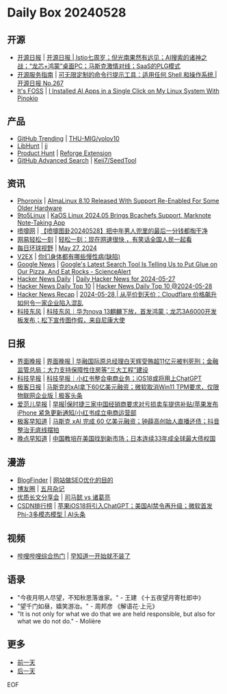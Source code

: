 # Daily Box 20240528

## 开源
- [开源日报](https://www.oschina.net/news/column?columnId=25) | [开源日报 | Istio七周岁；倪光南果然有远见；AI搜索的诸神之战；“龙芯+鸿蒙”桌面PC；马斯克激情对线；SaaS的PLG模式](https://www.oschina.net/news/294724)
- [开源服务指南](https://osguider.com/blog/) | [可无限定制的命令行提示工具：适用任何 Shell 和操作系统 | 开源日报 No.267](https://osguider.com/blog/post/daily/daily-267/)
- [It's FOSS](https://itsfoss.com/) | [I Installed AI Apps in a Single Click on My Linux System With Pinokio](https://itsfoss.com/install-ai-apps-pinokio-linux/)

## 产品
- [GitHub Trending](https://github.com/trending?since=daily) | [THU-MIG/yolov10](https://github.com/THU-MIG/yolov10)
- [LibHunt](https://www.libhunt.com/) | [jj](https://www.libhunt.com/r/jj)
- [Product Hunt](https://www.producthunt.com) | [Reforge Extension](https://www.producthunt.com/posts/reforge-extension)
- [GitHub Advanced Search](https://github.com/search/advanced) | [Keii7/SeedTool](https://github.com/Keii7/SeedTool)

## 资讯
- [Phoronix](https://www.phoronix.com/) | [AlmaLinux 8.10 Released With Support Re-Enabled For Some Older Hardware](https://www.phoronix.com/news/AlmaLinux-8.10-Released)
- [9to5Linux](https://9to5linux.com/) | [KaOS Linux 2024.05 Brings Bcachefs Support, Marknote Note-Taking App](https://9to5linux.com/kaos-linux-2024-05-brings-bcachefs-support-marknote-note-taking-app)
- [喷嚏网](http://www.dapenti.com/blog/blog.asp?subjectid=70&name=xilei) | [【喷嚏图卦20240528】把中年男人兜里的最后一分钱都掏干净](http://www.dapenti.com/blog/more.asp?name=xilei&id=178875)
- [网易轻松一刻](https://m.163.com/touch/exclusive/sub/qsyk) | [轻松一刻：现在网速很快 ，有笑话全国人民一起看](https://m.163.com/news/article/J3A7D2H5000181BR.html)
- [每日环球视野](https://idai.ly/) | [May 27, 2024](http://m.idai.ly/se/a193iG?1716739200)
- [V2EX](https://www.v2ex.com/) | [你们身体都有哪些慢性病(缺陷)](https://www.v2ex.com/t/1044703)
- [Google News](https://news.google.com/topics/CAAqJggKIiBDQkFTRWdvSUwyMHZNRGRqTVhZU0FtVnVHZ0pWVXlnQVAB) | [Google's Latest Search Tool Is Telling Us to Put Glue on Our Pizza, And Eat Rocks - ScienceAlert](https://news.google.com/rss/articles/CBMibGh0dHBzOi8vd3d3LnNjaWVuY2VhbGVydC5jb20vZ29vZ2xlcy1sYXRlc3Qtc2VhcmNoLXRvb2wtaXMtdGVsbGluZy11cy10by1wdXQtZ2x1ZS1vbi1vdXItcGl6emEtYW5kLWVhdC1yb2Nrc9IBAA?oc=5)
- [Hacker News Daily](https://www.daemonology.net/hn-daily/) | [Daily Hacker News for 2024-05-27](https://www.daemonology.net/hn-daily/2024-05-27.html)
- [Hacker News Daily Top 10](https://github.com/headllines/hackernews-daily) | [Hacker News Daily Top 10 @2024-05-28](https://github.com/headllines/hackernews-daily/issues/1418)
- [Hacker News Recap](https://www.xiaoyuzhoufm.com/podcast/6456fdfc0a8e51c73e68d0cd) | [2024-05-28 | 从平价到天价：Cloudflare 价格飙升如何令一家企业陷入混乱](https://www.xiaoyuzhoufm.com/episode/665521bc4efbc0c3dc7a9162)
- [科技东风](https://m.smzdm.com/tag/tn0400v/) | [科技东风｜华为nova 13麒麟下放，首发鸿蒙；龙芯3A6000开发板发布；松下宣传图作假，来自尼康大使](https://post.m.smzdm.com/p/a3x95qpd/)

## 日报
- [界面晚报](https://www.jiemian.com/lists/426.html) | [界面晚报 | 华融国际原总经理白天辉受贿超11亿元被判死刑；金融监管总局：大力支持保障性住房等“三大工程”建设](https://www.jiemian.com/article/11223977.html)
- [科技早报](https://www.jiemian.com/lists/459.html) | [科技早报｜小红书整合电商业务；iOS18或将用上ChatGPT](https://www.jiemian.com/article/11220132.html)
- [极客日报](https://blog.csdn.net/csdngeeknews) | [马斯克的xAI拿下60亿美元融资；微软取消Win11 TPM要求，仅限物联网企业版 | 极客头条](https://blog.csdn.net/weixin_39786569/article/details/139273951)
- [爱范儿早报](https://www.ifanr.com/category/ifanrnews) | [早报|保时捷三家中国经销商要求对亏损卖车提供补贴/苹果发布 iPhone 紧急更新通知/小红书成立电商运营部](https://www.ifanr.com/1587045)
- [极客早知道](https://www.geekpark.net/column/74) | [马斯克 xAI 完成 60 亿美元融资；钟薛高创始人直播还债；抖音整治无底线摆拍 ](https://www.geekpark.net/news/335696)
- [晚点早知道](https://www.latepost.com/news/index?proma=3) | [中国教培在美国找到新市场；日本连续33年成全球最大债权国](https://www.latepost.com/news/dj_detail?id=2304)

## 漫游
- [BlogFinder](https://bf.zzxworld.com/) | [网站做SEO优化的目的](https://www.bailuze.com/8321.html?utm_source=blogfinder)
- [博友圈](https://www.boyouquan.com/home) | [五月杂记](https://www.boyouquan.com/go?from=feed&link=https%3A%2F%2Fizhizu.com%2Fbibibaba%2F889.html)
- [优质长文分享会](https://m.okjike.com/topics/56d2fabe7cb3331100467e2b) | [司马懿 vs 诸葛亮](https://m.okjike.com/originalPosts/665547610a5cbfb8968af8b9)
- [CSDN排行榜](https://blog.csdn.net/rank/list) | [苹果iOS18将引入ChatGPT；美国AI禁令再升级；微软首发Phi-3多模态模型 | AI头条](https://blog.csdn.net/dQCFKyQDXYm3F8rB0/article/details/139252050)

## 视频
- [哔哩哔哩综合热门](https://www.bilibili.com/v/popular/all/) | [早知道一开始就不装了](https://b23.tv/BV1Z1421i7Mf)

## 语录
- "今夜月明人尽望，不知秋思落谁家。" - 王建 《十五夜望月寄杜郎中》
- "望千门如昼，嬉笑游冶。" - 周邦彦 《解语花·上元》
- "It is not only for what we do that we are held responsible, but also for what we do not do." - Molière

## 更多
- [前一天](daily-box-20240527.md)
- [后一天](daily-box-20240529.md)

EOF